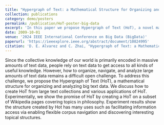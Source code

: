 ```yaml
---
title: "Hypergraph of Text: a Mathematical Structure for Organizing and Analyzing Big Text Data"
collection: publications
category: demo/posters
permalink: /publication/HoT-poster-big-data
excerpt: 'In this paper we propose Hypergraph of Text (HoT), a novel mathmatical structure for organizing and analyzing text data'
date: 2009-10-01
venue: '2024 IEEE International Conference on Big Data (BigData)'
paperurl: 'https://ieeexplore.ieee.org/abstract/document/10824995'
citation: 'D. E. Alvarez and C. Zhai, "Hypergraph of Text: a Mathematical Structure for Organizing and Analyzing Big Text Data," 2024 IEEE International Conference on Big Data (BigData), Washington, DC, USA, 2024, pp. 8605-8607, doi: 10.1109/BigData62323.2024.10824995.'
---
```


Since the collective knowledge of our world is primarily encoded in massive amounts of text data, people rely on text data to get access to all kinds of useful knowledge. However, how to organize, navigate, and analyze large amounts of text data remains a difficult open challenge. To address this challenge, we propose the Hypergraph of Text (HoT), a mathematical structure for organizing and analyzing big text data. We discuss how to create HoT from large text collections and various applications of HoT. Experimentally, we show the promise of HoT by creating a HoT on a subset of Wikipedia pages covering topics in philosophy. Experiment results show the structure created by Hot has many uses such as facilitating information access via enabling flexible corpus navigation and discovering interesting topical structures.